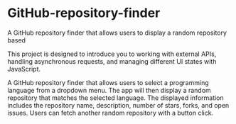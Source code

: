 # GitHub-repository-finder
A GitHub repository finder that allows users to  display a random repository based

This project is designed to introduce you to working with external APIs, handling asynchronous requests, and managing different UI states with JavaScript.

A GitHub repository finder that allows users to select a programming language from a dropdown menu. The app will then display a random repository that matches the selected language. The displayed information includes the repository name, description, number of stars, forks, and open issues. Users can fetch another random repository with a button click. 
